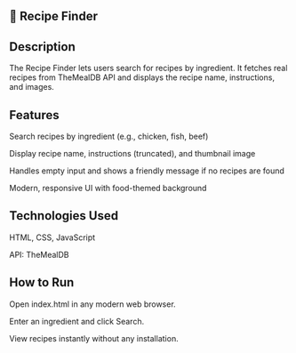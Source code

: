 🍲 Recipe Finder 
---
Description
---
The Recipe Finder lets users search for recipes by ingredient. It fetches real recipes from TheMealDB API
 and displays the recipe name, instructions, and images.

Features
---
Search recipes by ingredient (e.g., chicken, fish, beef)

Display recipe name, instructions (truncated), and thumbnail image

Handles empty input and shows a friendly message if no recipes are found

Modern, responsive UI with food-themed background

Technologies Used
---
HTML, CSS, JavaScript

API: TheMealDB

How to Run
---
Open index.html in any modern web browser.

Enter an ingredient and click Search.

View recipes instantly without any installation.
